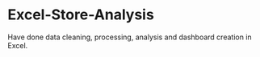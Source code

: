 # Excel-Store-Analysis
Have done data cleaning, processing, analysis and dashboard creation in Excel.
